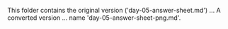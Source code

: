 This folder contains the original version ('day-05-answer-sheet.md') ...
A converted version ... name 'day-05-answer-sheet-png.md'.